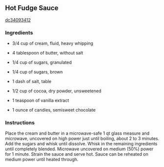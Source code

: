 ## Hot Fudge Sauce

[dc34093412](http://www.foodgeeks.com/recipes/1202)

### Ingredients

 - 3/4 cup of cream, fluid, heavy whipping

 - 4 tablespoon of butter, without salt

 - 1/4 cup of sugars, granulated

 - 1/4 cup of sugars, brown

 - 1 dash of salt, table

 - 1/2 cup of cocoa, dry powder, unsweetened

 - 1 teaspoon of vanilla extract

 - 1 ounce of candies, semisweet chocolate

### Instructions

Place the cream and butter in a microwave-safe 1 qt glass measure and microwave, uncovered on high power just until boiling, about 2 to 3 minutes. Add the sugars and whisk until dissolve. Whisk in the remaining ingredients until completely blended. Microwave uncovered on medium (50%) power for 1 minute. Strain the sauce and serve hot. Sauce can be reheated on medium power until heated through.
